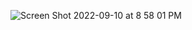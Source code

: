 ![Screen Shot 2022-09-10 at 8 58 01 PM](https://user-images.githubusercontent.com/113051612/189507072-12be5018-4717-4ceb-8f93-cd4999e2ca2a.png)
